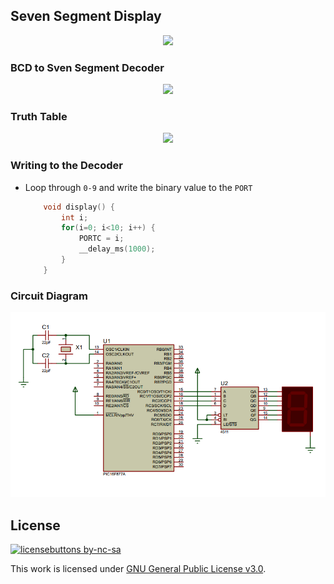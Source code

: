 ## Seven Segment Display

<p align="center">
  <img src="https://cdn.sparkfun.com//assets/parts/2/6/3/1/09191-1.jpg" width="200"/>
</p>

### BCD to Sven Segment Decoder

<p align="center">
  <img src="http://4.bp.blogspot.com/-PEmeiPbqQ7Y/UWsZo_-ZDFI/AAAAAAAAASQ/KiAFFbxHKsc/s1600/decoder.jpg" width="400"/>
</p>

### Truth Table

<p align="center">
  <img src="http://macao.communications.museum/images/exhibits/2_18_6_2_eng.png" width="600"/>
</p>

### Writing to the Decoder
- Loop through `0-9` and write the binary value to the `PORT`

  ```c
      void display() {
          int i;
          for(i=0; i<10; i++) {
              PORTC = i;
              __delay_ms(1000);
          }
      }
  ```

### Circuit Diagram

<p align="center">
<img src="seven_segment.png" width="600"/>
  </p>

## License
[![licensebuttons by-nc-sa](https://licensebuttons.net/l/by-nc-sa/3.0/88x31.png)](https://creativecommons.org/licenses/by-nc-sa/4.0)

This work is licensed under [GNU General Public License v3.0](https://github.com/atick-faisal/PIC16F877a/blob/master/LICENSE).
